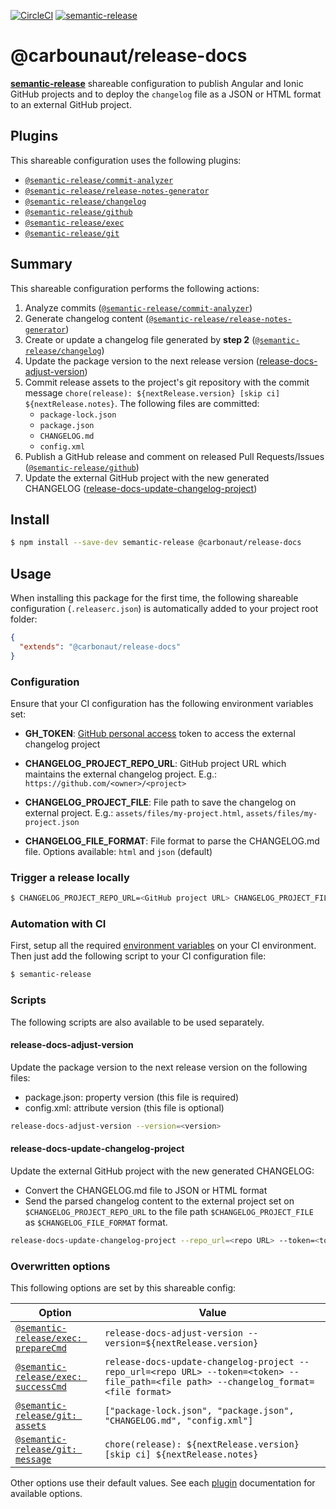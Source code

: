 [![CircleCI](https://circleci.com/gh/carbonaut-io/release-docs.svg?style=svg&circle-token=73ff7147b9024522ade955b02af304759d85cdf4)](https://circleci.com/gh/carbonaut-io/release-docs)
[![semantic-release](https://img.shields.io/badge/%20%20%F0%9F%93%A6%F0%9F%9A%80-semantic--release-e10079.svg)](https://github.com/semantic-release/semantic-release)

# @carbounaut/release-docs

[**semantic-release**](https://github.com/semantic-release/semantic-release) shareable configuration to publish Angular and Ionic GitHub projects and to deploy the `changelog` file as a JSON or HTML format to an external GitHub project.

## Plugins

This shareable configuration uses the following plugins:
- [`@semantic-release/commit-analyzer`](https://github.com/semantic-release/commit-analyzer)
- [`@semantic-release/release-notes-generator`](https://github.com/semantic-release/release-notes-generator)
- [`@semantic-release/changelog`](https://github.com/semantic-release/changelog)
- [`@semantic-release/github`](https://github.com/semantic-release/github)
- [`@semantic-release/exec`](https://github.com/semantic-release/exec)
- [`@semantic-release/git`](https://github.com/semantic-release/git)

## Summary

This shareable configuration performs the following actions:

1. Analyze commits ([`@semantic-release/commit-analyzer`](https://github.com/semantic-release/commit-analyze))
2. Generate changelog content ([`@semantic-release/release-notes-generator`](https://github.com/semantic-release/release-notes-generator))
3. Create or update a changelog file generated by **step 2** ([`@semantic-release/changelog`](https://github.com/semantic-release/changelog))
4. Update the package version to the next release version ([release-docs-adjust-version](#release-docs-adjust-version))
5. Commit release assets to the project's git repository with the commit message `chore(release): ${nextRelease.version} [skip ci] ${nextRelease.notes}`. The following files are committed:
    - `package-lock.json`
    - `package.json`
    - `CHANGELOG.md`
    - `config.xml`
6. Publish a GitHub release and comment on released Pull Requests/Issues ([`@semantic-release/github`](https://github.com/semantic-release/github))
7. Update the external GitHub project with the new generated CHANGELOG ([release-docs-update-changelog-project](#release-docs-update-changelog-project))

## Install

```bash
$ npm install --save-dev semantic-release @carbonaut/release-docs
```

## Usage

When installing this package for the first time, the following shareable configuration (`.releaserc.json`) is automatically added to your project root folder:

```json
{
  "extends": "@carbonaut/release-docs"
}
```

### Configuration

Ensure that your CI configuration has the following environment variables set:

- **GH_TOKEN**: [GitHub personal access](https://help.github.com/en/articles/creating-a-personal-access-token-for-the-command-line) token to access the external changelog project

- **CHANGELOG_PROJECT_REPO_URL**: GitHub project URL which maintains the external changelog project. E.g.: `https://github.com/<owner>/<project>` 

- **CHANGELOG_PROJECT_FILE**: File path to save the changelog on external project. E.g.: `assets/files/my-project.html`, `assets/files/my-project.json`

- **CHANGELOG_FILE_FORMAT**: File format to parse the CHANGELOG.md file. Options available: `html` and `json` (default)

### Trigger a release locally

```bash
$ CHANGELOG_PROJECT_REPO_URL=<GitHub project URL> CHANGELOG_PROJECT_FILE=<GitHub file path> GH_TOKEN=<GitHub token> semantic-release --dry-run=false --no-ci
```

### Automation with CI

First, setup all the required [environment variables](#Configuration) on your CI environment. Then just add the following script to your CI configuration file:

```bash
$ semantic-release
```

### Scripts

The following scripts are also available to be used separately.

#### release-docs-adjust-version

Update the package version to the next release version on the following files:
 - package.json: property version (this file is required)
 - config.xml: attribute version (this file is optional)

```bash
release-docs-adjust-version --version=<version>
```

#### release-docs-update-changelog-project

Update the external GitHub project with the new generated CHANGELOG:
  - Convert the CHANGELOG.md file to JSON or HTML format
  - Send the parsed changelog content to the external project set on `$CHANGELOG_PROJECT_REPO_URL` to the file path `$CHANGELOG_PROJECT_FILE` as `$CHANGELOG_FILE_FORMAT` format.

```bash
release-docs-update-changelog-project --repo_url=<repo URL> --token=<token> --file_path=<file path> --changelog_format=<changelog file format>
```

### Overwritten options

This following options are set by this shareable config:

| Option                                                                                      | Value                                                                                                                                  |
|---------------------------------------------------------------------------------------------|----------------------------------------------------------------------------------------------------------------------------------------|
| [`@semantic-release/exec: prepareCmd`](https://github.com/semantic-release/exec#preparecmd) | `release-docs-adjust-version --version=${nextRelease.version}`                                                                         |
| [`@semantic-release/exec: successCmd`](https://github.com/semantic-release/exec#successCmd) | `release-docs-update-changelog-project --repo_url=<repo URL> --token=<token> --file_path=<file path> --changelog_format=<file format>` |
| [`@semantic-release/git: assets`](https://github.com/semantic-release/git#assets)           | `["package-lock.json", "package.json", "CHANGELOG.md", "config.xml"]`                                                                  |
| [`@semantic-release/git: message`](https://github.com/semantic-release/git#message)         | `chore(release): ${nextRelease.version} [skip ci] ${nextRelease.notes}`                                                                |

Other options use their default values. See each [plugin](#plugins) documentation for available options.
